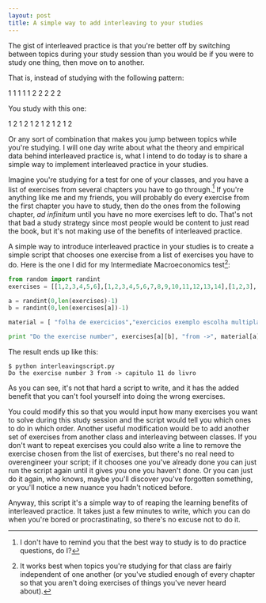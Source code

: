 ```yaml
---
layout: post
title: A simple way to add interleaving to your studies
---
```


The gist of interleaved practice is that you're better off by switching between topics during your study session than you would be if you were to study one thing, then move on to another.

That is, instead of studying with the following pattern:

1 1 1 1 1 2 2 2 2 2

You study with this one:

1 2 1 2 1 2 1 2 1 2 1 2

Or any sort of combination that makes you jump between topics while you're studying. I will one day write about what the theory and empirical data behind interleaved practice is, what I intend to do today is to share a simple way to implement interleaved practice in your studies.

Imagine you're studying for a test for one of your classes, and you have a list of exercises from several chapters you have to go through.[^a] If you're anything like me and my friends, you will probably do every exercise from the first chapter you have to study, then do the ones from the following chapter, *ad infinitum* until you have no more exercises left to do. That's not that bad a study strategy since most people would be content to just read the book, but it's not making use of the benefits of interleaved practice.

A simple way to introduce interleaved practice in your studies is to create a simple script that chooses one exercise from a list of exercises you have to do. Here is the one I did for my Intermediate Macroeconomics test[^b]:

``` python
from random import randint
exercises = [[1,2,3,4,5,6],[1,2,3,4,5,6,7,8,9,10,11,12,13,14],[1,2,3],[1,2,3,4,5,6],[1,2,3,4,5,6,7,8],[1,2,3,4]]

a = randint(0,len(exercises)-1)
b = randint(0,len(exercises[a])-1)

material = [ "folha de exercicios","exercicios exemplo escolha multipla","exercicios exemplo desenvolvimento","capitulo 11 do livro","capitulo 12 do livro","capitulo 14 do livro"]

print "Do the exercise number", exercises[a][b], "from ->", material[a]
```


The result ends up like this:

```
$ python interleavingscript.py
Do the exercise number 3 from -> capitulo 11 do livro
```

As you can see, it's not that hard a script to write, and it has the added benefit that you can't fool yourself into doing the wrong exercises.

You could modify this so that you would input how many exercises you want to solve during this study session and the script would tell you which ones to do in which order. Another useful modification would be to add another set of exercises from another class and interleaving between classes. If you don't want to repeat exercises you could also write a line to remove the exercise chosen from the list of exercises, but there's no real need to overengineer your script; if it chooses one you've already done you can just run the script again until it gives you one you haven't done. Or you can just do it again, who knows, maybe you'll discover you've forgotten something, or you'll notice a new nuance you hadn't noticed before.

Anyway, this script it's a simple way to of reaping the learning benefits of interleaved practice. It takes just a few minutes to write, which you can do when you're bored or procrastinating, so there's no excuse not to do it.


[^a]: I don't have to remind you that the best way to study is to do practice questions, do I?
[^b]: It works best when topics you're studying for that class are fairly independent of one another (or you've studied enough of every chapter so that you aren't doing exercises of things you've never heard about). 
